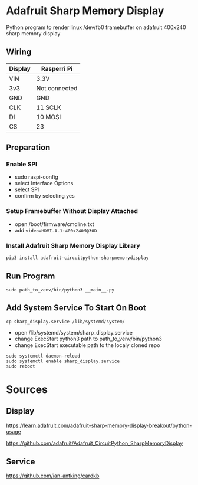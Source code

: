 # Adafruit Sharp Memory Display

Python program to render linux /dev/fb0 framebuffer on adafruit 400x240 sharp memory display

## Wiring

| Display | Rasperri Pi   |
| ------- | ------------- |
| VIN     | 3.3V          |
| 3v3     | Not connected |
| GND     | GND           |
| CLK     | 11 SCLK       |
| DI      | 10 MOSI       |
| CS      | 23            |

## Preparation

### Enable SPI

- sudo raspi-config
- select Interface Options
- select SPI
- confirm by selecting yes

### Setup Framebuffer Without Display Attached

- open /boot/firmware/cmdline.txt
- add ```video=HDMI-A-1:400x240M@30D```

### Install Adafruit Sharp Memory Display Library

```python
pip3 install adafruit-circuitpython-sharpmemorydisplay

```

## Run Program

```
sudo path_to_venv/bin/python3 __main__.py
```

## Add System Service To Start On Boot

```
cp sharp_display.service /lib/systemd/system/
```

- open /lib/systemd/system/sharp_display.service
- change ExecStart python3 path to path_to_venv/bin/python3
- change ExecStart executable path to the localy cloned repo

```
sudo systemctl daemon-reload
sudo systemctl enable sharp_display.service
sudo reboot
```

# Sources

## Display

https://learn.adafruit.com/adafruit-sharp-memory-display-breakout/python-usage

https://github.com/adafruit/Adafruit_CircuitPython_SharpMemoryDisplay

## Service

https://github.com/ian-antking/cardkb
